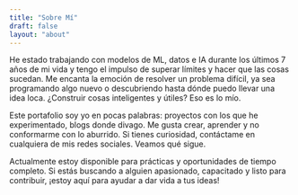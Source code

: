 ```yaml
---
title: "Sobre Mí"
draft: false
layout: "about"
---
```

He estado trabajando con modelos de ML, datos e IA durante los últimos 7 años de mi vida y tengo el impulso de superar límites y hacer que las cosas sucedan. Me encanta la emoción de resolver un problema difícil, ya sea programando algo nuevo o descubriendo hasta dónde puedo llevar una idea loca. ¿Construir cosas inteligentes y útiles? Eso es lo mío.

Este portafolio soy yo en pocas palabras: proyectos con los que he experimentado, blogs donde divago. Me gusta crear, aprender y no conformarme con lo aburrido. Si tienes curiosidad, contáctame en cualquiera de mis redes sociales. Veamos qué sigue.

Actualmente estoy disponible para prácticas y oportunidades de tiempo completo. Si estás buscando a alguien apasionado, capacitado y listo para contribuir, ¡estoy aquí para ayudar a dar vida a tus ideas! 
